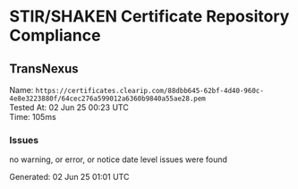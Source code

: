 # STIR/SHAKEN Certificate Repository Compliance

## TransNexus

Name: `https://certificates.clearip.com/88dbb645-62bf-4d40-960c-4e8e3223880f/64cec276a599012a6360b9840a55ae28.pem`\
Tested At: 02 Jun 25 00:23 UTC\
Time: 105ms

### Issues

no warning, or error, or notice date level issues were found

Generated: 02 Jun 25 01:01 UTC